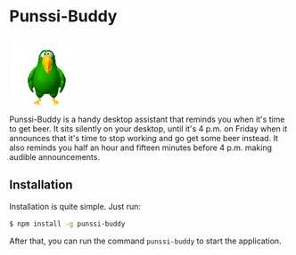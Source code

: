# Punssi-Buddy

![Punssi-Buddy](https://raw.githubusercontent.com/RauliL/punssi-buddy/8b259a4f0a6571c9e7a6dc37fbfeb3c0a77e465a/images/0.png)

Punssi-Buddy is a handy desktop assistant that reminds you when it's time to
get beer. It sits silently on your desktop, until it's 4 p.m. on Friday when it
announces that it's time to stop working and go get some beer instead. It also
reminds you half an hour and fifteen minutes before 4 p.m. making audible
announcements.

## Installation

Installation is quite simple. Just run:

```bash
$ npm install -g punssi-buddy
```

After that, you can run the command `punssi-buddy` to start the application.
